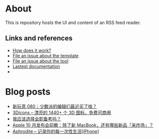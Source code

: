 # About

This is repository hosts the UI and content of an RSS feed reader.

## Links and references

- [How does it work?](https://github.com/osmoscraft/osmosfeed#osmosfeed)
- [File an issue about the template](https://github.com/osmoscraft/osmosfeed-template)
- [File an issue about the tool](https://github.com/osmoscraft/osmosfeed)
- [Lastest documentation](https://github.com/osmoscraft/osmosfeed)
- 
# Blog posts
<!-- BLOG-POST-LIST:START -->
- [新玩意 080｜少数派的编辑们最近买了啥？](https://sspai.com/post/69337)
- [3Dicons – 漂亮的 1440+ 个 3D 图标，免费可商用](https://www.appinn.com/3dicons-online/)
- [我应该选择全职备考吗？](https://sspai.com/post/69233)
- [Apple 10 月发布会前瞻：除了新 MacBook，还有哪些新品「来炸场」？](https://sspai.com/post/69323)
- [Aphrodite – 记录你的每一次性生活[iPhone]](https://www.appinn.com/aphrodite-for-ios/)
<!-- BLOG-POST-LIST:END -->
